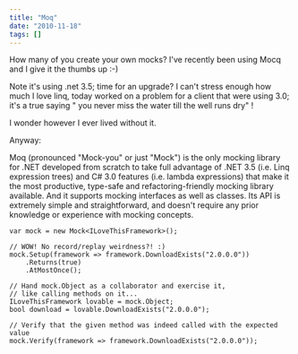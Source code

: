 ```yaml
---
title: "Moq"
date: "2010-11-18"
tags: []
---
```


How many of you create your own mocks? I've recently been using Mocq and I give it the thumbs up :-)

Note it's using .net 3.5; time for an upgrade? I can't stress enough how much I love linq, today worked on a problem for a client that were using 3.0; it's a true saying " you never miss the water till the well runs dry" !

I wonder however I ever lived without it.

Anyway:

Moq (pronounced "Mock-you" or just "Mock") is the only mocking library for .NET developed from scratch to take full advantage of .NET 3.5 (i.e. Linq expression trees) and C# 3.0 features (i.e. lambda expressions) that make it the most productive, type-safe and refactoring-friendly mocking library available. And it supports mocking interfaces as well as classes. Its API is extremely simple and straightforward, and doesn't require any prior knowledge or experience with mocking concepts.

    var mock = new Mock<ILoveThisFramework>(); 
     
    // WOW! No record/replay weirdness?! :) 
    mock.Setup(framework => framework.DownloadExists("2.0.0.0")) 
        .Returns(true) 
        .AtMostOnce(); 
     
    // Hand mock.Object as a collaborator and exercise it,  
    // like calling methods on it... 
    ILoveThisFramework lovable = mock.Object; 
    bool download = lovable.DownloadExists("2.0.0.0"); 
     
    // Verify that the given method was indeed called with the expected value 
    mock.Verify(framework => framework.DownloadExists("2.0.0.0"));
